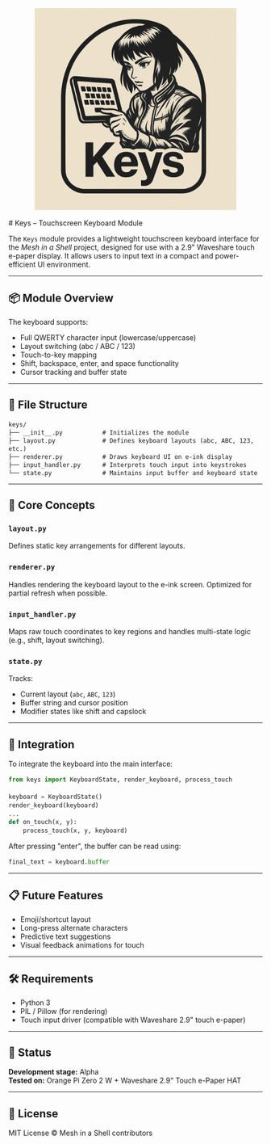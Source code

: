 <p align="center">
  <img src="assets/keys.png" alt="Keys Logo" width="400">
</p>
# Keys – Touchscreen Keyboard Module

The `Keys` module provides a lightweight touchscreen keyboard interface for the *Mesh in a Shell* project, designed for use with a 2.9" Waveshare touch e-paper display. It allows users to input text in a compact and power-efficient UI environment.

---

## 📦 Module Overview

The keyboard supports:
- Full QWERTY character input (lowercase/uppercase)
- Layout switching (abc / ABC / 123)
- Touch-to-key mapping
- Shift, backspace, enter, and space functionality
- Cursor tracking and buffer state

---

## 📁 File Structure

```
keys/
├── __init__.py           # Initializes the module
├── layout.py             # Defines keyboard layouts (abc, ABC, 123, etc.)
├── renderer.py           # Draws keyboard UI on e-ink display
├── input_handler.py      # Interprets touch input into keystrokes
└── state.py              # Maintains input buffer and keyboard state
```

---

## 🧠 Core Concepts

### `layout.py`
Defines static key arrangements for different layouts.

### `renderer.py`
Handles rendering the keyboard layout to the e-ink screen. Optimized for partial refresh when possible.

### `input_handler.py`
Maps raw touch coordinates to key regions and handles multi-state logic (e.g., shift, layout switching).

### `state.py`
Tracks:
- Current layout (`abc`, `ABC`, `123`)
- Buffer string and cursor position
- Modifier states like shift and capslock

---

## 🔌 Integration

To integrate the keyboard into the main interface:

```python
from keys import KeyboardState, render_keyboard, process_touch

keyboard = KeyboardState()
render_keyboard(keyboard)
...
def on_touch(x, y):
    process_touch(x, y, keyboard)
```

After pressing "enter", the buffer can be read using:
```python
final_text = keyboard.buffer
```

---

## 📋 Future Features

- Emoji/shortcut layout
- Long-press alternate characters
- Predictive text suggestions
- Visual feedback animations for touch

---

## 🛠 Requirements

- Python 3
- PIL / Pillow (for rendering)
- Touch input driver (compatible with Waveshare 2.9" touch e-paper)

---

## 🧪 Status

**Development stage:** Alpha  
**Tested on:** Orange Pi Zero 2 W + Waveshare 2.9" Touch e-Paper HAT

---

## 📄 License

MIT License © Mesh in a Shell contributors

